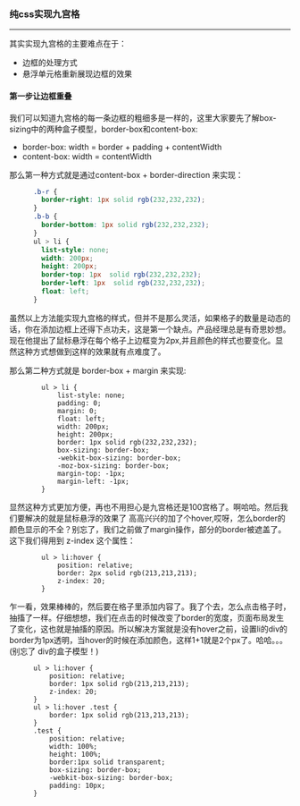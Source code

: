 ### 纯css实现九宫格

-----------------------------------

  其实实现九宫格的主要难点在于：
  * 边框的处理方式
  * 悬浮单元格重新展现边框的效果

#### 第一步让边框重叠
  我们可以知道九宫格的每一条边框的粗细多是一样的，这里大家要先了解box-sizing中的两种盒子模型，border-box和content-box:
  * border-box:  width = border + padding + contentWidth
  * content-box: width = contentWidth

  那么第一种方式就是通过content-box + border-direction 来实现：

```css
	  .b-r {
	  	border-right: 1px solid rgb(232,232,232);
	  }
	  .b-b {
		border-bottom: 1px solid rgb(232,232,232);
	  }
	  ul > li {
	    list-style: none;
	    width: 200px;
	    height: 200px;
	    border-top: 1px  solid rgb(232,232,232);
	    border-left: 1px  solid rgb(232,232,232);
	    float: left;
	  }
```	    
  虽然以上方法能实现九宫格的样式，但并不是那么灵活，如果格子的数量是动态的话，你在添加边框上还得下点功夫，这是第一个缺点。产品经理总是有奇思妙想。现在他提出了鼠标悬浮在每个格子上边框变为2px,并且颜色的样式也要变化。显然这种方式想做到这样的效果就有点难度了。

  那么第二种方式就是 border-box + margin 来实现:

```
		ul > li {
			list-style: none;
			padding: 0;
			margin: 0;
			float: left;
			width: 200px;
			height: 200px;
			border: 1px solid rgb(232,232,232);
			box-sizing: border-box;
			-webkit-box-sizing: border-box;
			-moz-box-sizing: border-box;
			margin-top: -1px;
			margin-left: -1px;
		}
```

  显然这种方式更加方便，再也不用担心是九宫格还是100宫格了。啊哈哈。然后我们要解决的就是鼠标悬浮的效果了
  高高兴兴的加了个hover,哎呀，怎么border的颜色显示的不全？别忘了，我们之前做了margin操作，部分的border被遮盖了。
  这下我们得用到 z-index 这个属性：

```
		ul > li:hover {
			position: relative;
			border: 2px solid rgb(213,213,213);
			z-index: 20;
		}
```  
  
  乍一看，效果棒棒的，然后要在格子里添加内容了。我了个去，怎么点击格子时，抽搐了一样。仔细想想，我们在点击的时候改变了border的宽度，页面布局发生了变化，这也就是抽搐的原因。所以解决方案就是没有hover之前，设置li的div的border为1px透明，当hover的时候在添加颜色，这样1+1就是2个px了。哈哈。。。(别忘了 div的盒子模型！)

  ```
  		ul > li:hover {
			position: relative;
			border: 1px solid rgb(213,213,213);
			z-index: 20;
		}
		ul > li:hover .test {
			border: 1px solid rgb(213,213,213);
		}
		.test {
			position: relative;
			width: 100%;
			height: 100%;
			border:1px solid transparent;
			box-sizing: border-box;
			-webkit-box-sizing: border-box;
			padding: 10px;
		}
  ```
	
